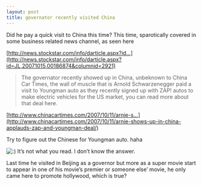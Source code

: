 ```yaml
---
layout: post
title: governator recently visited China
---
```


Did he pay a quick visit to China this time? This time, sparotically covered in some business related news channel, as seen here 

[http://news.stockstar.com/info/darticle.aspx?id...](http://news.stockstar.com/info/darticle.aspx?id=JL,20071015,00186874&columnid=2921)

>The governator recently showed up in China, unbeknown to China Car Times, the wall of muscle that is Arnold Schwarzenegger paid a visit to Youngman auto as they recently signed up with ZAP! autos to make electric vehicles for the US market, you can read more about that deal here.

  

[http://www.chinacartimes.com/2007/10/11/arnie-s...](http://www.chinacartimes.com/2007/10/11/arnie-shows-up-in-china-applauds-zap-and-youngman-deal/)

Try to figure out the Chinese for Youngman auto. haha 

![:)](http://www.rijiben.org/smilies/icon_smile.gif)  It’s not what you read. I don’t know the answer.

Last time he visited in Beijing as a governor but more as a super movie start to appear in one of his movie’s premier or someone else’ movie, he only came here to promote hollywood, which is true?
